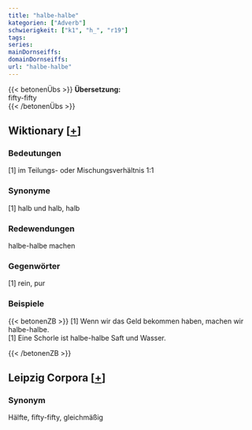 ```yaml
---
title: "halbe-halbe"
kategorien: ["Adverb"]
schwierigkeit: ["k1", "h_", "r19"]
tags:
series:
mainDornseiffs:
domainDornseiffs:
url: "halbe-halbe"
---
```


{{< betonenÜbs >}}
**Übersetzung:**  
fifty-fifty  
{{< /betonenÜbs >}}

## Wiktionary [[+](https://de.wiktionary.org/wiki/halbe-halbe)]

### Bedeutungen
[1] im Teilungs- oder Mischungsverhältnis 1:1  

### Synonyme
[1] halb und halb, halb  

### Redewendungen
halbe-halbe machen  

### Gegenwörter
[1] rein, pur  

### Beispiele
{{< betonenZB >}}
[1] Wenn wir das Geld bekommen haben, machen wir halbe-halbe.  
[1] Eine Schorle ist halbe-halbe Saft und Wasser.  

{{< /betonenZB >}}

## Leipzig Corpora [[+](https://corpora.uni-leipzig.de/en/res?word=halbe-halbe&corpusId=deu_newscrawl-public_2018)]


### Synonym
Hälfte, fifty-fifty, gleichmäßig

